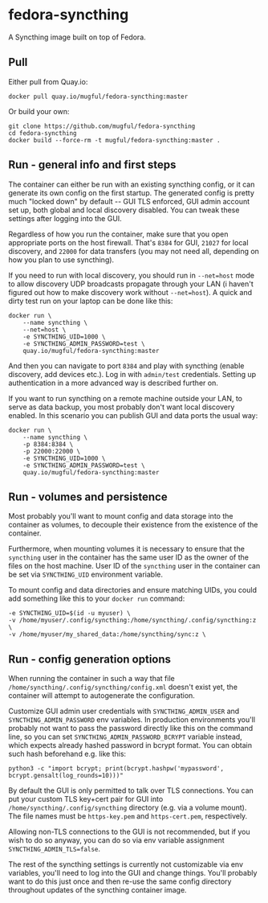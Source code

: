 fedora-syncthing
================

A Syncthing image built on top of Fedora.

Pull
----

Either pull from Quay.io:

    docker pull quay.io/mugful/fedora-syncthing:master

Or build your own:

    git clone https://github.com/mugful/fedora-syncthing
    cd fedora-syncthing
    docker build --force-rm -t mugful/fedora-syncthing:master .

Run - general info and first steps
----------------------------------

The container can either be run with an existing syncthing config, or
it can generate its own config on the first startup. The generated
config is pretty much "locked down" by default -- GUI TLS enforced,
GUI admin account set up, both global and local discovery
disabled. You can tweak these settings after logging into the GUI.

Regardless of how you run the container, make sure that you open
appropriate ports on the host firewall. That's `8384` for GUI, `21027`
for local discovery, and `22000` for data transfers (you may not need
all, depending on how you plan to use syncthing).

If you need to run with local discovery, you should run in
`--net=host` mode to allow discovery UDP broadcasts propagate through
your LAN (i haven't figured out how to make discovery work without
`--net=host`). A quick and dirty test run on your laptop can be done
like this:

    docker run \
        --name syncthing \
        --net=host \
        -e SYNCTHING_UID=1000 \
        -e SYNCTHING_ADMIN_PASSWORD=test \
        quay.io/mugful/fedora-syncthing:master

And then you can navigate to port `8384` and play with syncthing
(enable discovery, add devices etc.). Log in with `admin/test`
credentials. Setting up authentication in a more advanced way is
described further on.

If you want to run syncthing on a remote machine outside your LAN, to
serve as data backup, you most probably don't want local discovery
enabled. In this scenario you can publish GUI and data ports the usual
way:

    docker run \
        --name syncthing \
        -p 8384:8384 \
        -p 22000:22000 \
        -e SYNCTHING_UID=1000 \
        -e SYNCTHING_ADMIN_PASSWORD=test \
        quay.io/mugful/fedora-syncthing:master


Run - volumes and persistence
-----------------------------

Most probably you'll want to mount config and data storage into the
container as volumes, to decouple their existence from the existence
of the container.

Furthermore, when mounting volumes it is necessary to ensure that the
`syncthing` user in the container has the same user ID as the owner of
the files on the host machine. User ID of the `syncthing` user in the
container can be set via `SYNCTHING_UID` environment variable.

To mount config and data directories and ensure matching UIDs, you
could add something like this to your `docker run` command:

    -e SYNCTHING_UID=$(id -u myuser) \
    -v /home/myuser/.config/syncthing:/home/syncthing/.config/syncthing:z \
    -v /home/myuser/my_shared_data:/home/syncthing/sync:z \

Run - config generation options
-------------------------------

When running the container in such a way that file
`/home/syncthing/.config/syncthing/config.xml` doesn't exist yet, the
container will attempt to autogenerate the configuration.

Customize GUI admin user credentials with `SYNCTHING_ADMIN_USER` and
`SYNCTHING_ADMIN_PASSWORD` env variables. In production environments
you'll probably not want to pass the password directly like this on
the command line, so you can set `SYNCTHING_ADMIN_PASSWORD_BCRYPT`
variable instead, which expects already hashed password in bcrypt
format. You can obtain such hash beforehand e.g. like this:

    python3 -c "import bcrypt; print(bcrypt.hashpw('mypassword', bcrypt.gensalt(log_rounds=10)))"

By default the GUI is only permitted to talk over TLS connections. You
can put your custom TLS key+cert pair for GUI into
`/home/syncthing/.config/syncthing` directory (e.g. via a volume
mount). The file names must be `https-key.pem` and `https-cert.pem`,
respectively.

Allowing non-TLS connections to the GUI is not recommended, but if you
wish to do so anyway, you can do so via env variable assignment
`SYNCTHING_ADMIN_TLS=false`.

The rest of the syncthing settings is currently not customizable via
env variables, you'll need to log into the GUI and change
things. You'll probably want to do this just once and then re-use the
same config directory throughout updates of the syncthing container
image.
